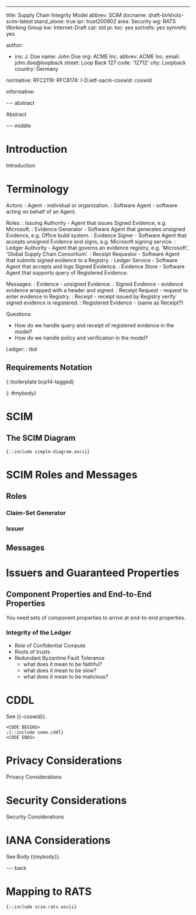 ---
title: Supply Chain Integrity Model
abbrev: SCIM
docname: draft-birkholz-scim-latest
stand_alone: true
ipr: trust200902
area: Security
wg: RATS Working Group
kw: Internet-Draft
cat: std
pi:
  toc: yes
  sortrefs: yes
  symrefs: yes

author:
- ins: J. Doe
  name: John Doe
  org: ACME Inc.
  abbrev: ACME Inc.
  email: john.doe@loopback
  street: Loop Back 127
  code: '12712'
  city: Loopback
  country: Germany

normative:
  RFC2119:
  RFC8174:
  I-D.ietf-sacm-coswid: coswid

informative:

--- abstract

Abstract

--- middle

# Introduction

Introduction

# Terminology

Actors:
: Agent - individual or organization.
: Software Agent - software acting on behalf of an Agent.

Roles:
: Issuing Authority - Agent that issues Signed Evidence, e.g. Microsoft. 
: Evidence Generator - Software Agent that generates unsigned Evidence, e.g. Office build system.
: Evidence Signer - Software Agent that accepts unsigned Evidence and signs, e.g. Microsoft signing service.
: Ledger Authority - Agent that governs an evidence registry, e.g. 'Microsoft', 'Global Supply Chain Consortium'.
: Receipt Requestor - Software Agent that submits signed evidence to a Registry.
: Ledger Service - Software Agent that accepts and logs Signed Evidence.
: Evidence Store - Software Agent that supports query of Registered Evidence.

Messages:
: Evidence - unsigned Evidence.
: Signed Evidence - evidence evidence wrapped with a header and signed.
: Receipt Request - request to enter evidence in Registry.
: Receipt - receipt issued by Registry verify signed evidence is registered.
: Registered Evidence - (same as Receipt?)

Questions:
* How do we handle query and receipt of registered evidence in the model?
* How do we handle policy and verification in the model?
 
Ledger:
: tbd

## Requirements Notation

{::boilerplate bcp14-tagged}

{: #mybody}
# SCIM

## The SCIM Diagram

~~~~
{::include simple-diagram.ascii}
~~~~

# SCIM Roles and Messages

## Roles

### Claim-Set Generator

### Issuer

## Messages

# Issuers and Guaranteed Properties

## Component Properties and End-to-End Properties

You need sets of component properties to arrive at end-to-end properties.

### Integrity of the Ledger

* Role of Confidential Compute
* Roots of trusts
* Redundant Byzantine Fault Tolerance
  * what does it mean to be faithful?
  * what does it mean to be slow?
  * what does it mean to be malicious?

# CDDL

See {{-coswid}}.

~~~~ CDDL
<CODE BEGINS>
;{::include some.cddl}
<CODE ENDS>
~~~~

# Privacy Considerations

Privacy Considerations

# Security Considerations

Security Considerations

# IANA Considerations

See Body {{mybody}}.

--- back

# Mapping to RATS

~~~~
{::include scim-rats.ascii}
~~~~

